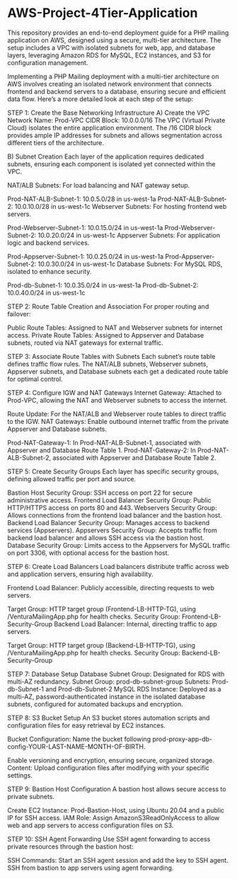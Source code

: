 # AWS-Project-4Tier-Application
This repository provides an end-to-end deployment guide for a PHP mailing application on AWS, designed using a secure, multi-tier architecture. The setup includes a VPC with isolated subnets for web, app, and database layers, leveraging Amazon RDS for MySQL, EC2 instances, and S3 for configuration management.


Implementing a PHP Mailing deployment with a multi-tier architecture on AWS involves creating an isolated network environment that connects frontend and backend servers to a database, ensuring secure and efficient data flow. Here’s a more detailed look at each step of the setup:

STEP 1: Create the Base Networking Infrastructure
A) Create the VPC Network
Name: Prod-VPC
CIDR Block: 10.0.0.0/16
The VPC (Virtual Private Cloud) isolates the entire application environment. The /16 CIDR block provides ample IP addresses for subnets and allows segmentation across different tiers of the architecture.

B) Subnet Creation
Each layer of the application requires dedicated subnets, ensuring each component is isolated yet connected within the VPC.

NAT/ALB Subnets: For load balancing and NAT gateway setup.

Prod-NAT-ALB-Subnet-1: 10.0.5.0/28 in us-west-1a
Prod-NAT-ALB-Subnet-2: 10.0.10.0/28 in us-west-1c
Webserver Subnets: For hosting frontend web servers.

Prod-Webserver-Subnet-1: 10.0.15.0/24 in us-west-1a
Prod-Webserver-Subnet-2: 10.0.20.0/24 in us-west-1c
Appserver Subnets: For application logic and backend services.

Prod-Appserver-Subnet-1: 10.0.25.0/24 in us-west-1a
Prod-Appserver-Subnet-2: 10.0.30.0/24 in us-west-1c
Database Subnets: For MySQL RDS, isolated to enhance security.

Prod-db-Subnet-1: 10.0.35.0/24 in us-west-1a
Prod-db-Subnet-2: 10.0.40.0/24 in us-west-1c



STEP 2: Route Table Creation and Association
For proper routing and failover:

Public Route Tables: Assigned to NAT and Webserver subnets for internet access.
Private Route Tables: Assigned to Appserver and Database subnets, routed via NAT gateways for external traffic.


STEP 3: Associate Route Tables with Subnets
Each subnet’s route table defines traffic flow rules. The NAT/ALB subnets, Webserver subnets, Appserver subnets, and Database subnets each get a dedicated route table for optimal control.

STEP 4: Configure IGW and NAT Gateways
Internet Gateway: Attached to Prod-VPC, allowing the NAT and Webserver subnets to access the internet.

Route Update: For the NAT/ALB and Webserver route tables to direct traffic to the IGW.
NAT Gateways: Enable outbound internet traffic from the private Appserver and Database subnets.

Prod-NAT-Gateway-1: In Prod-NAT-ALB-Subnet-1, associated with Appserver and Database Route Table 1.
Prod-NAT-Gateway-2: In Prod-NAT-ALB-Subnet-2, associated with Appserver and Database Route Table 2.


STEP 5: Create Security Groups
Each layer has specific security groups, defining allowed traffic per port and source.

Bastion Host Security Group: SSH access on port 22 for secure administrative access.
Frontend Load Balancer Security Group: Public HTTP/HTTPS access on ports 80 and 443.
Webservers Security Group: Allows connections from the frontend load balancer and the bastion host.
Backend Load Balancer Security Group: Manages access to backend services (Appservers).
Appservers Security Group: Accepts traffic from backend load balancer and allows SSH access via the bastion host.
Database Security Group: Limits access to the Appservers for MySQL traffic on port 3306, with optional access for the bastion host.


STEP 6: Create Load Balancers
Load balancers distribute traffic across web and application servers, ensuring high availability.

Frontend Load Balancer: Publicly accessible, directing requests to web servers.

Target Group: HTTP target group (Frontend-LB-HTTP-TG), using /VenturaMailingApp.php for health checks.
Security Group: Frontend-LB-Security-Group
Backend Load Balancer: Internal, directing traffic to app servers.

Target Group: HTTP target group (Backend-LB-HTTP-TG), using /VenturaMailingApp.php for health checks.
Security Group: Backend-LB-Security-Group

STEP 7: Database Setup
Database Subnet Group: Designated for RDS with multi-AZ redundancy.
Subnet Group: prod-db-subnet-group
Subnets: Prod-db-Subnet-1 and Prod-db-Subnet-2
MySQL RDS Instance: Deployed as a multi-AZ, password-authenticated instance in the isolated database subnets, configured for automated backups and encryption.

STEP 8: S3 Bucket Setup
An S3 bucket stores automation scripts and configuration files for easy retrieval by EC2 instances.

Bucket Configuration: Name the bucket following prod-proxy-app-db-config-YOUR-LAST-NAME-MONTH-OF-BIRTH.

Enable versioning and encryption, ensuring secure, organized storage.
Content: Upload configuration files after modifying with your specific settings.

STEP 9: Bastion Host Configuration
A bastion host allows secure access to private subnets.

Create EC2 Instance: Prod-Bastion-Host, using Ubuntu 20.04 and a public IP for SSH access.
IAM Role: Assign AmazonS3ReadOnlyAccess to allow web and app servers to access configuration files on S3.

STEP 10: SSH Agent Forwarding
Use SSH agent forwarding to access private resources through the bastion host:

SSH Commands:
Start an SSH agent session and add the key to SSH agent.
SSH from bastion to app servers using agent forwarding.

